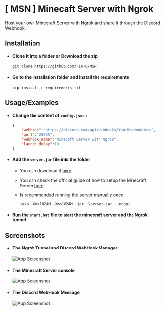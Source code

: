 
# [ MSN ] Minecaft Server with Ngrok

Host your own Minecraft Server with Ngrok and share it through the Discord Webhook.


## Installation

- #### Clone it into a folder or Download the zip
    ```
    git clone https://github.com/F1X-0/MSN
    ```

- #### Go to the installation folder  and install the requirements

    ```
    pip install -r requirements.txt
    ```

## Usage/Examples
   
- #### Change the content of `config.json` :

    ```json
    {
        "webhook":"https://discord.com/api/webhooks/YourWebHookHere",
        "port":"25565",
        "webhook_name":"Minecaft Server with Ngrok",
        "launch_delay":10
    }
    ```

- #### Add the `server.jar` file into the folder
    - You can download it  [here](https://mcversions.net/)
    - You can check the official guide of how to setup the Minecraft Server [here](https://help.minecraft.net/hc/en-us/articles/360058525452-How-to-Setup-a-Minecraft-Java-Edition-Server)
    - Is recommended running the server manually once
    
        ```
        java -Xmx1024M -Xms1024M -jar .\server.jar --nogui
        ```
        
- #### Run the `start.bat` file to start the minecraft server and the Ngrok tunnel
## Screenshots
* #### The Ngrok Tunnel and Discord WebHook Manager

    ![App Screenshot](https://gcdnb.pbrd.co/images/q54x9ZrfBJg6.png)

* #### The Minecraft Server console
    ![App Screenshot](https://gcdnb.pbrd.co/images/JWYLKU38iAQI.png)

* #### The Discord WebHook Message
    ![App Screenshot](https://gcdnb.pbrd.co/images/Mdws1u83rmBU.png)
